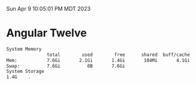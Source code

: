 Sun Apr  9 10:05:01 PM MDT 2023

# Angular Twelve

```bash
System Memory
               total        used        free      shared  buff/cache   available
Mem:           7.6Gi       2.1Gi       1.4Gi       104Mi       4.1Gi       5.2Gi
Swap:          7.6Gi          0B       7.6Gi
System Storage
1.4G	.
```
```bash
